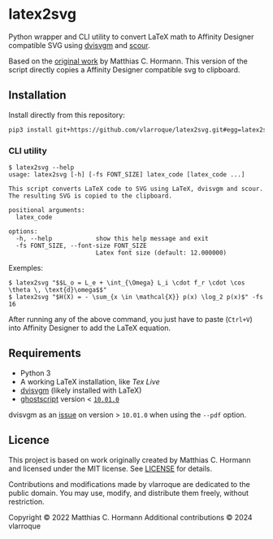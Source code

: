 # latex2svg

Python wrapper and CLI utility to convert LaTeX math to Affinity Designer compatible SVG using
[dvisvgm](https://dvisvgm.de/) and [scour](https://github.com/scour-project/scour).

Based on the [original work](https://github.com/Moonbase59/latex2svg) by Matthias C. Hormann. This version of the script directly copies a Affinity Designer compatible svg to clipboard.

## Installation

Install directly from this repository:

```bash
pip3 install git+https://github.com/vlarroque/latex2svg.git#egg=latex2svg
```

### CLI utility

```
$ latex2svg --help
usage: latex2svg [-h] [-fs FONT_SIZE] latex_code [latex_code ...]

This script converts LaTeX code to SVG using LaTeX, dvisvgm and scour. The resulting SVG is copied to the clipboard.

positional arguments:
  latex_code

options:
  -h, --help            show this help message and exit
  -fs FONT_SIZE, --font-size FONT_SIZE
                        Latex font size (default: 12.000000)
```

Exemples:
```
$ latex2svg "$$L_o = L_e + \int_{\Omega} L_i \cdot f_r \cdot \cos \theta \, \text{d}\omega$$"
$ latex2svg "$H(X) = - \sum_{x \in \mathcal{X}} p(x) \log_2 p(x)$" -fs 16
```
After running any of the above command, you just have to paste (`Ctrl+V`) into Affinity Designer to add the LaTeX equation.

## Requirements

- Python 3
- A working LaTeX installation, like _Tex Live_
- [dvisvgm](https://dvisvgm.de/) (likely installed with LaTeX)
- [ghostscript](https://www.ghostscript.com/) version < [`10.01.0`](https://github.com/ArtifexSoftware/ghostpdl-downloads/releases/tag/gs1000)

dvisvgm as an [issue](https://dvisvgm.de/Manpage/) on version > `10.01.0` when using the `--pdf` option.

## Licence

This project is based on work originally created by Matthias C. Hormann and licensed under the MIT license. See [LICENSE](LICENSE) for details.

Contributions and modifications made by vlarroque are dedicated to the public domain. You may use, modify, and distribute them freely, without restriction.

Copyright © 2022 Matthias C. Hormann
Additional contributions © 2024 vlarroque
